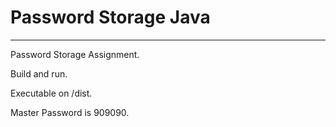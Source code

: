 # Password Storage Java
---
Password Storage Assignment.

Build and run.

Executable on /dist.

Master Password is 909090.
